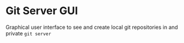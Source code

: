 # Git Server GUI

Graphical user interface to see and create local git repositories in and private `git server`

